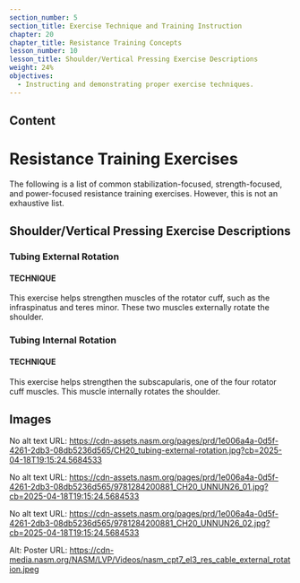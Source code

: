 ```yaml
---
section_number: 5
section_title: Exercise Technique and Training Instruction
chapter: 20
chapter_title: Resistance Training Concepts
lesson_number: 10
lesson_title: Shoulder/Vertical Pressing Exercise Descriptions
weight: 24%
objectives:
  - Instructing and demonstrating proper exercise techniques.
---
```


## Content
# Resistance Training Exercises

The following is a list of common stabilization-focused, strength-focused, and power-focused resistance training exercises. However, this is not an exhaustive list.

## Shoulder/Vertical Pressing Exercise Descriptions

### Tubing External Rotation

#### TECHNIQUE

This exercise helps strengthen muscles of the rotator cuff, such as the infraspinatus and teres minor. These two muscles externally rotate the shoulder.

### Tubing Internal Rotation

#### TECHNIQUE

This exercise helps strengthen the subscapularis, one of the four rotator cuff muscles. This muscle internally rotates the shoulder.

## Images

No alt text
URL: https://cdn-assets.nasm.org/pages/prd/1e006a4a-0d5f-4261-2db3-08db5236d565/CH20_tubing-external-rotation.jpg?cb=2025-04-18T19:15:24.5684533

No alt text
URL: https://cdn-assets.nasm.org/pages/prd/1e006a4a-0d5f-4261-2db3-08db5236d565/9781284200881_CH20_UNNUN26_01.jpg?cb=2025-04-18T19:15:24.5684533

No alt text
URL: https://cdn-assets.nasm.org/pages/prd/1e006a4a-0d5f-4261-2db3-08db5236d565/9781284200881_CH20_UNNUN26_02.jpg?cb=2025-04-18T19:15:24.5684533

Alt: Poster
URL: https://cdn-media.nasm.org/NASM/LVP/Videos/nasm_cpt7_el3_res_cable_external_rotation.jpeg